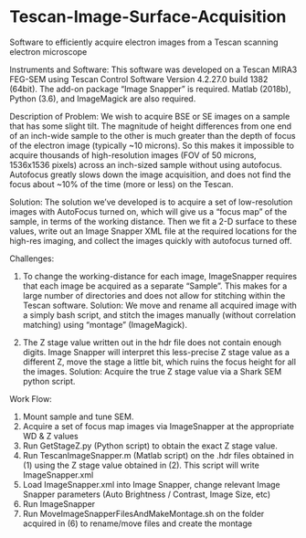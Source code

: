 # Tescan-Image-Surface-Acquisition
Software to efficiently acquire electron images from a Tescan scanning electron microscope

Instruments and Software:
This software was developed on a Tescan MIRA3 FEG-SEM using Tescan Control Software Version 4.2.27.0 build 1382 (64bit). The add-on package “Image Snapper” is required. Matlab (2018b), Python (3.6), and ImageMagick are also required.

Description of Problem:
We wish to acquire BSE or SE images on a sample that has some slight tilt. The magnitude of height differences from one end of an inch-wide sample to the other is much greater than the depth of focus of the electron image (typically ~10 microns). So this makes it impossible to acquire thousands of high-resolution images (FOV of 50 microns, 1536x1536 pixels) across an inch-sized sample without using autofocus. Autofocus greatly slows down the image acquisition, and does not find the focus about ~10% of the time (more or less) on the Tescan. 

Solution:
The solution we’ve developed is to acquire a set of low-resolution images with AutoFocus turned on, which will give us a “focus map” of the sample, in terms of the working distance. Then we fit a 2-D surface to these values, write out an Image Snapper XML file at the required locations for the high-res imaging, and collect the images quickly with autofocus turned off.

Challenges:
1) To change the working-distance for each image, ImageSnapper requires that each image be acquired as a separate “Sample”. This makes for a large number of directories and does not allow for stitching within the Tescan software. Solution: We move and rename all acquired image with a simply bash script, and stitch the images manually (without correlation matching) using “montage” (ImageMagick).

2) The Z stage value written out in the hdr file does not contain enough digits. Image Snapper will interpret this less-precise Z stage value as a different Z, move the stage a little bit, which ruins the focus height for all the images. Solution: Acquire the true Z stage value via a Shark SEM python script.

Work Flow:
1) Mount sample and tune SEM.
2) Acquire a set of focus map images via ImageSnapper at the appropriate WD & Z values
3) Run GetStageZ.py (Python script) to obtain the exact Z stage value.
4) Run TescanImageSnapper.m (Matlab script) on the .hdr files obtained in (1) using the Z stage value obtained in (2). This script will write ImageSnapper.xml
5) Load ImageSnapper.xml into Image Snapper, change relevant Image Snapper parameters (Auto Brightness / Contrast, Image Size, etc)
6) Run ImageSnapper
7) Run MoveImageSnapperFilesAndMakeMontage.sh on the folder acquired in (6) to rename/move files and create the montage
